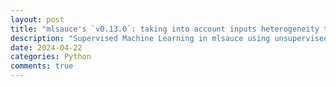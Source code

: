 ```yaml
---
layout: post
title: "mlsauce's `v0.13.0`: taking into account inputs heterogeneity through clustering"
description: "Supervised Machine Learning in mlsauce using unsupervised Machine Learning."
date: 2024-04-22
categories: Python
comments: true
---
```


 
